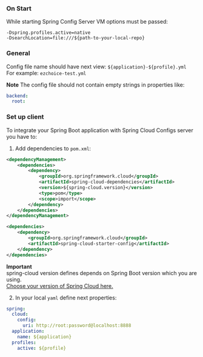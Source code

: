 ### On Start

While starting Spring Config Server VM options must be passed:

```text
-Dspring.profiles.active=native 
-DsearchLocation=file:///${path-to-your-local-repo}
```

### General

Config file name should have next view: `${application}-${profile}.yml`  
For example: `ezchoice-test.yml`

**Note** The config file should not contain empty strings in properties like:

```yaml
backend:
  root: 
```

### Set up client

To integrate your Spring Boot application with Spring Cloud Configs server you have to:

1. Add dependencies to `pom.xml`:

```xml
<dependencyManagement>
    <dependencies>
        <dependency>
            <groupId>org.springframework.cloud</groupId>
            <artifactId>spring-cloud-dependencies</artifactId>
            <version>${spring-cloud.version}</version>
            <type>pom</type>
            <scope>import</scope>
        </dependency>
    </dependencies>
</dependencyManagement>
```

```xml
<dependencies>
    <dependency>
        <groupId>org.springframework.cloud</groupId>
        <artifactId>spring-cloud-starter-config</artifactId>
    </dependency>
</dependencies>
```

**Important**  
spring-cloud version defines depends on Spring Boot version which you are using.  
[Choose your version of Spring Cloud here.](https://spring.io/projects/spring-cloud)

2. In your local `yaml` define next properties:

```yaml
spring:
  cloud:
    config:
      uri: http://root:password@localhost:8888
  application:
    name: ${application}
  profiles:
    active: ${profile}
```
    


